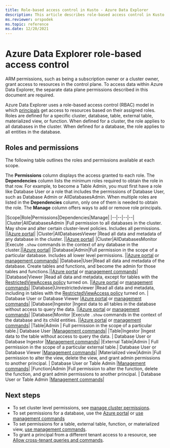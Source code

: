 ```yaml
---
title: Role-based access control in Kusto - Azure Data Explorer
description: This article describes role-based access control in Kusto in Azure Data Explorer.
ms.reviewer: orspodek
ms.topic: reference
ms.date: 12/20/2021
---
```

# Azure Data Explorer role-based access control

ARM permissions, such as being a subscription owner or a cluster owner, grant access to resources in the control plane. To access data within Azure Data Explorer, the separate data plane permissions described in this document are required.

Azure Data Explorer uses a role-based access control (RBAC) model in which [principals](/azure/data-explorer/kusto/management/access-control/referencing-security-principals) get access to resources based on their assigned roles. Roles are defined for a specific cluster, database, table, external table, materialized view, or function. When defined for a cluster, the role applies to all databases in the cluster. When defined for a database, the role applies to all entities in the database.

## Roles and permissions

The following table outlines the roles and permissions available at each scope.

The **Permissions** column displays the access granted to each role. The **Dependencies** column lists the minimum roles required to obtain the role in that row. For example, to become a Table Admin, you must first have a role like Database User or a role that includes the permissions of Database User, such as Database Admin or AllDatabasesAdmin. When multiple roles are listed in the **Dependencies** column, only one of them is needed to obtain the role. The **Manage** column offers ways to add or remove role principals.

|Scope|Role|Permissions|Dependencies|Manage|
|--|--|--|--|
|Cluster|AllDatabasesAdmin |Full permission to all databases in the cluster. May show and alter certain cluster-level policies. Includes all permissions. ||[Azure portal](../../../manage-cluster-permissions.md)|
|Cluster|AllDatabasesViewer |Read all data and metadata of any database in the cluster. ||[Azure portal](../../../manage-cluster-permissions.md)|
|Cluster|AllDatabasesMonitor |Execute `.show` commands in the context of any database in the cluster.||[Azure portal](../../../manage-cluster-permissions.md)|
|Database|Admin|Full permission in the scope of a particular database. Includes all lower level permissions.  ||[Azure portal](../../../manage-database-permissions.md) or [management commands](../manage-database-security-roles.md)|
|Database|User|Read all data and metadata of the database. Create tables and functions, and become the admin for those tables and functions.||[Azure portal](../../../manage-database-permissions.md) or [management commands](../manage-database-security-roles.md)|
|Database|Viewer |Read all data and metadata, except for tables with the [RestrictedViewAccess policy](../show-table-restricted-view-access-policy-command.md) turned on. ||[Azure portal](../../../manage-database-permissions.md) or [management commands](../manage-database-security-roles.md)|
|Database|Unrestrictedviewer |Read all data and metadata, including in tables with the [RestrictedViewAccess policy](../show-table-restricted-view-access-policy-command.md) turned on. | Database User or Database Viewer |[Azure portal](../../../manage-database-permissions.md) or [management commands](../manage-database-security-roles.md)|
|Database|Ingestor |Ingest data to all tables in the database without access to query the data. ||[Azure portal](../../../manage-database-permissions.md) or [management commands](../manage-database-security-roles.md)|
|Database|Monitor |Execute `.show` commands in the context of the database and its child entities. ||[Azure portal](../../../manage-database-permissions.md) or [management commands](../manage-database-security-roles.md)|
|Table|Admin | Full permission in the scope of a particular table.| Database User |[Management commands](../manage-table-security-roles.md)|
|Table|Ingestor |Ingest data to the table without access to query the data. | Database User or Database Ingestor |[Management commands](../manage-table-security-roles.md)|
|External Table|Admin | Full permission in the scope of a particular external table.| Database User or Database Viewer |[Management commands](../manage-external-table-security-roles.md)|
|Materialized view|Admin |Full permission to alter the view, delete the view, and grant admin permissions to another principal. | Database User or Table Admin |[Management commands](../manage-materialized-view-security-roles.md)|
|Function|Admin |Full permission to alter the function, delete the function, and grant admin permissions to another principal. | Database User or Table Admin |[Management commands](../manage-function-security-roles.md)|

## Next steps

* To set cluster level permissions, see [manage cluster permissions](../../../manage-cluster-permissions.md).
* To set permissions for a database, use the [Azure portal](../../../manage-database-permissions.md) or [use management commands](../security-roles.md)
* To set permissions for a table, external table, function, or materialized view, [use management commands](../security-roles.md).
* To grant a principal from a different tenant access to a resource, see [Allow cross-tenant queries and commands](../../../cross-tenant-query-and-commands.md).